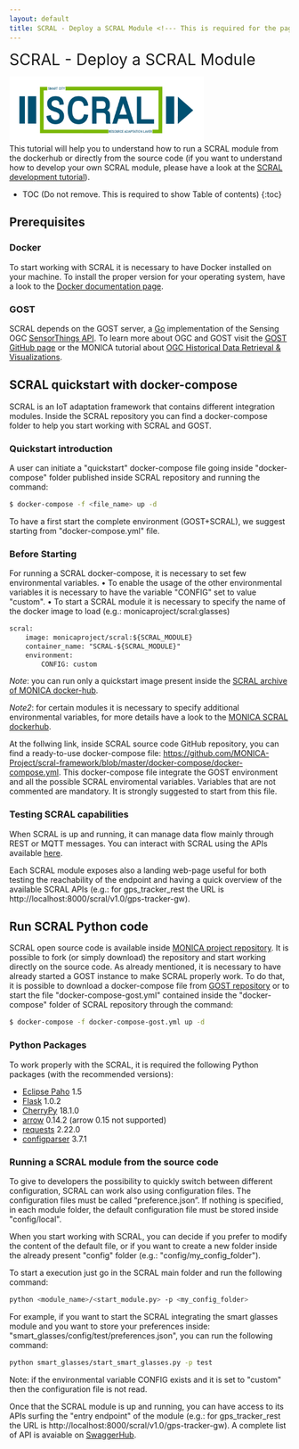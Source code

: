 ```yaml
---
layout: default
title: SCRAL - Deploy a SCRAL Module <!--- This is required for the page to come in the side pane --->
---
```

<span style="font-size:2em;">SCRAL - Deploy a SCRAL Module</span>
<!-- Using Span is a hack to avoid the title to come again in TOC.-->

<img src="https://github.com/MONICA-Project/monica-project.github.io/raw/master/assets/img/SCRAL-Logo-V1.1.png" alt="SCRAL logo" width="350"/> <br>
This tutorial will help you to understand how to run a SCRAL module from the dockerhub or directly from the source code (if you want to understand how to develop your own SCRAL module, please have a look at the [SCRAL development tutorial](https://monica-project.github.io/sections/scral-develop.html)).

<!--
## Table of Contents
1. [Prerequisites](#Prerequisites)
2. [SCRAL quickstart with docker-compose](#SCRAL-quickstart-with-docker-compose)
3. [Run SCRAL Python code](#Run-SCRAL-Python-code)
-->

* TOC (Do not remove. This is required to show Table of contents)
 {:toc}


## Prerequisites

### Docker
To start working with SCRAL it is necessary to have Docker installed on your machine.
To install the proper version for your operating system, have a look to the [Docker documentation page](https://docs.docker.com/).

### GOST
SCRAL depends on the GOST server, a [Go](https://golang.org/) implementation of the Sensing OGC [SensorThings API](http://developers.sensorup.com/docs).
To learn more about OGC and GOST visit the [GOST GitHub page](https://github.com/gost/server) or the MONICA tutorial about 
[OGC Historical Data Retrieval & Visualizations](https://monica-project.github.io/sections/gost_retrieval.html).


## SCRAL quickstart with docker-compose
SCRAL is an IoT adaptation framework that contains different integration modules.
Inside the SCRAL repository you can find a docker-compose folder to help you start working with SCRAL and GOST.

### Quickstart introduction
A user can initiate a "quickstart" docker-compose file going inside "docker-compose" folder published inside SCRAL repository and running the command:
```bash
$ docker-compose -f <file_name> up -d
```

To have a first start the complete environment (GOST+SCRAL), we suggest starting from "docker-compose.yml" file.

### Before Starting
For running a SCRAL docker-compose, it is necessary to set few environmental variables.
•	To enable the usage of the other environmental variables it is necessary to have the variable "CONFIG" set to value "custom".
•	To start a SCRAL module it is necessary to specify the name of the docker image to load (e.g.: monicaproject/scral:glasses)

```docker-compose
scral:
    image: monicaproject/scral:${SCRAL_MODULE}
    container_name: "SCRAL-${SCRAL_MODULE}"
    environment:
        CONFIG: custom
```

*Note*: you can run only a quickstart image present inside the [SCRAL archive of MONICA docker-hub](https://hub.docker.com/r/monicaproject/scral/tags).

*Note2*: for certain modules it is necessary to specify additional environmental variables, for more details have a look to the [MONICA SCRAL dockerhub](https://hub.docker.com/r/monicaproject/scral).

At the follwing link, inside SCRAL source code GitHub repository, you can find a ready-to-use docker-compose file: https://github.com/MONICA-Project/scral-framework/blob/master/docker-compose/docker-compose.yml.
This docker-compose file integrate the GOST environment and all the possible SCRAL enviromental variables. Variables that are not commented are mandatory. It is strongly suggested to start from this file.

### Testing SCRAL capabilities
When SCRAL is up and running, it can manage data flow mainly through REST or MQTT messages.
You can interact with SCRAL using the APIs available [here](www.example.org).
<!-- generate and publish Swagger SCRAL API -->

Each SCRAL module exposes also a landing web-page useful for both testing the reachability of the endpoint 
and having a quick overview of the available SCRAL APIs
(e.g.: for gps_tracker_rest the URL is http://localhost:8000/scral/v1.0/gps-tracker-gw).


## Run SCRAL Python code
SCRAL open source code is available inside [MONICA project repository](https://github.com/MONICA-Project/scral-framework).
It is possible to fork (or simply download) the repository and start working directly on the source code.
As already mentioned, it is necessary to have already started a GOST instance to make SCRAL properly work.
To do that, it is possible to download a docker-compose file from [GOST repository](https://github.com/gost/docker-compose)
or to start the file "docker-compose-gost.yml" contained inside the "docker-compose" folder of SCRAL repository through the command:
```bash
$ docker-compose -f docker-compose-gost.yml up -d
```

### Python Packages
To work properly with the SCRAL, it is required the following Python packages (with the recommended versions):
 - [Eclipse Paho](https://pypi.org/project/paho-mqtt/1.5) 1.5
 - [Flask](https://pypi.org/project/Flask/1.0.2) 1.0.2
 - [CherryPy](https://pypi.org/project/CherryPy/18.1.0) 18.1.0
 - [arrow](https://pypi.org/project/arrow/0.14.2) 0.14.2 (arrow 0.15 not supported)
 - [requests](https://pypi.org/project/requests/2.22.0) 2.22.0
 - [configparser](https://pypi.org/project/configparser/3.7.1) 3.7.1

### Running a SCRAL module from the source code
To give to developers the possibility to quickly switch between different configuration, SCRAL can work also using configuration files.
The configuration files must be called “preference.json”.
If nothing is specified, in each module folder, the default configuration file must be stored inside "config/local".

When you start working with SCRAL, you can decide if you prefer to modify the content of the default file, or if you want to create a new folder inside the already present "config" folder (e.g.: "config/my_config_folder").

To start a execution just go in the SCRAL main folder and run the following command:
```bash
python <module_name>/<start_module.py> -p <my_config_folder>
```
For example, if you want to start the SCRAL integrating the smart glasses module and you want to store your preferences inside: "smart_glasses/config/test/preferences.json", you can run the following command:
```bash
python smart_glasses/start_smart_glasses.py -p test
```
Note: if the environmental variable CONFIG exists and it is set to "custom" then the configuration file is not read.

Once that the SCRAL module is up and running, you can have access to its APIs surfing the "entry endpoint" of the module (e.g.: for gps_tracker_rest the URL is http://localhost:8000/scral/v1.0/gps-tracker-gw).
A complete list of API is avaiable on [SwaggerHub](https://app.swaggerhub.com/apis-docs/scral/SCRAL/).
